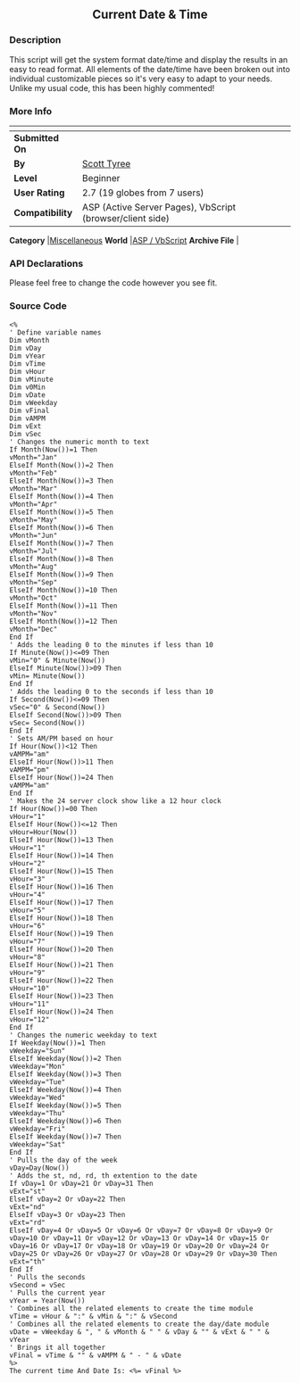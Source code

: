 ﻿<div align="center">

## Current Date & Time


</div>

### Description

This script will get the system format date/time and display the results in an easy to read format. All elements of the date/time have been broken out into individual customizable pieces so it's very easy to adapt to your needs. Unlike my usual code, this has been highly commented!
 
### More Info
 


<span>             |<span>
---                |---
**Submitted On**   |
**By**             |[Scott Tyree](https://github.com/Planet-Source-Code/PSCIndex/blob/master/ByAuthor/scott-tyree.md)
**Level**          |Beginner
**User Rating**    |2.7 (19 globes from 7 users)
**Compatibility**  |ASP \(Active Server Pages\), VbScript \(browser/client side\)

**Category**       |[Miscellaneous](https://github.com/Planet-Source-Code/PSCIndex/blob/master/ByCategory/miscellaneous__4-1.md)
**World**          |[ASP / VbScript](https://github.com/Planet-Source-Code/PSCIndex/blob/master/ByWorld/asp-vbscript.md)
**Archive File**   |[](https://github.com/Planet-Source-Code/scott-tyree-current-date-time__4-7368/archive/master.zip)

### API Declarations

Please feel free to change the code however you see fit.


### Source Code

```
<%
' Define variable names
Dim vMonth
Dim vDay
Dim vYear
Dim vTime
Dim vHour
Dim vMinute
Dim v0Min
Dim vDate
Dim vWeekday
Dim vFinal
Dim vAMPM
Dim vExt
Dim vSec
' Changes the numeric month to text
If Month(Now())=1 Then
vMonth="Jan"
ElseIf Month(Now())=2 Then
vMonth="Feb"
ElseIf Month(Now())=3 Then
vMonth="Mar"
ElseIf Month(Now())=4 Then
vMonth="Apr"
ElseIf Month(Now())=5 Then
vMonth="May"
ElseIf Month(Now())=6 Then
vMonth="Jun"
ElseIf Month(Now())=7 Then
vMonth="Jul"
ElseIf Month(Now())=8 Then
vMonth="Aug"
ElseIf Month(Now())=9 Then
vMonth="Sep"
ElseIf Month(Now())=10 Then
vMonth="Oct"
ElseIf Month(Now())=11 Then
vMonth="Nov"
ElseIf Month(Now())=12 Then
vMonth="Dec"
End If
' Adds the leading 0 to the minutes if less than 10
If Minute(Now())<=09 Then
vMin="0" & Minute(Now())
ElseIf Minute(Now())>09 Then
vMin= Minute(Now())
End If
' Adds the leading 0 to the seconds if less than 10
If Second(Now())<=09 Then
vSec="0" & Second(Now())
ElseIf Second(Now())>09 Then
vSec= Second(Now())
End If
' Sets AM/PM based on hour
If Hour(Now())<12 Then
vAMPM="am"
ElseIf Hour(Now())>11 Then
vAMPM="pm"
ElseIf Hour(Now())=24 Then
vAMPM="am"
End If
' Makes the 24 server clock show like a 12 hour clock
If Hour(Now())=00 Then
vHour="1"
ElseIf Hour(Now())<=12 Then
vHour=Hour(Now())
ElseIf Hour(Now())=13 Then
vHour="1"
ElseIf Hour(Now())=14 Then
vHour="2"
ElseIf Hour(Now())=15 Then
vHour="3"
ElseIf Hour(Now())=16 Then
vHour="4"
ElseIf Hour(Now())=17 Then
vHour="5"
ElseIf Hour(Now())=18 Then
vHour="6"
ElseIf Hour(Now())=19 Then
vHour="7"
ElseIf Hour(Now())=20 Then
vHour="8"
ElseIf Hour(Now())=21 Then
vHour="9"
ElseIf Hour(Now())=22 Then
vHour="10"
ElseIf Hour(Now())=23 Then
vHour="11"
ElseIf Hour(Now())=24 Then
vHour="12"
End If
' Changes the numeric weekday to text
If Weekday(Now())=1 Then
vWeekday="Sun"
ElseIf Weekday(Now())=2 Then
vWeekday="Mon"
ElseIf Weekday(Now())=3 Then
vWeekday="Tue"
ElseIf Weekday(Now())=4 Then
vWeekday="Wed"
ElseIf Weekday(Now())=5 Then
vWeekday="Thu"
ElseIf Weekday(Now())=6 Then
vWeekday="Fri"
ElseIf Weekday(Now())=7 Then
vWeekday="Sat"
End If
' Pulls the day of the week
vDay=Day(Now())
' Adds the st, nd, rd, th extention to the date
If vDay=1 Or vDay=21 Or vDay=31 Then
vExt="st"
ElseIf vDay=2 Or vDay=22 Then
vExt="nd"
ElseIf vDay=3 Or vDay=23 Then
vExt="rd"
ElseIf vDay=4 Or vDay=5 Or vDay=6 Or vDay=7 Or vDay=8 Or vDay=9 Or vDay=10 Or vDay=11 Or vDay=12 Or vDay=13 Or vDay=14 Or vDay=15 Or vDay=16 Or vDay=17 Or vDay=18 Or vDay=19 Or vDay=20 Or vDay=24 Or vDay=25 Or vDay=26 Or vDay=27 Or vDay=28 Or vDay=29 Or vDay=30 Then
vExt="th"
End If
' Pulls the seconds
vSecond = vSec
' Pulls the current year
vYear = Year(Now())
' Combines all the related elements to create the time module
vTime = vHour & ":" & vMin & ":" & vSecond
' Combines all the related elements to create the day/date module
vDate = vWeekday & ", " & vMonth & " " & vDay & "" & vExt & " " & vYear
' Brings it all together
vFinal = vTime & "" & vAMPM & " - " & vDate
%>
The current time And Date Is: <%= vFinal %>
```

